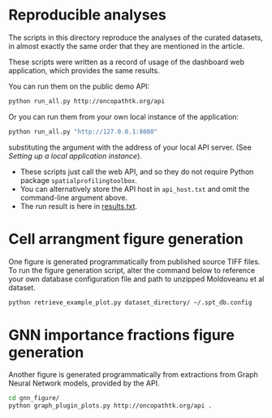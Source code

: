 
# Reproducible analyses

The scripts in this directory reproduce the analyses of the curated datasets, in almost exactly the same order that they are mentioned in the article.

These scripts were written as a record of usage of the dashboard web application, which provides the same results.

You can run them on the public demo API:

```sh
python run_all.py http://oncopathtk.org/api
```

Or you can run them from your own local instance of the application:

```sh
python run_all.py "http://127.0.0.1:8080"
```

substituting the argument with the address of your local API server. (See *Setting up a local application instance*).

- These scripts just call the web API, and so they do not require Python package `spatialprofilingtoolbox`.
- You can alternatively store the API host in `api_host.txt` and omit the command-line argument above.
- The run result is here in [results.txt](results.txt).

# Cell arrangment figure generation

One figure is generated programmatically from published source TIFF files.
To run the figure generation script, alter the command below to reference your own database configuration file and path to unzipped Moldoveanu et al dataset.

```bash
python retrieve_example_plot.py dataset_directory/ ~/.spt_db.config
```

# GNN importance fractions figure generation

Another figure is generated programmatically from extractions from Graph Neural Network models, provided by the API.

```bash
cd gnn_figure/
python graph_plugin_plots.py http://oncopathtk.org/api .
```
